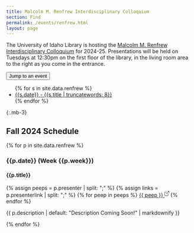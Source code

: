 ```yaml
---
title: Malcolm M. Renfrew Interdisciplinary Colloquium
section: Find
permalink: /events/renfrew.html
layout: page
---
```


The University of Idaho Library is hosting the [Malcolm M. Renfrew Interdisciplinary Colloquium](https://www.uidaho.edu/letters-arts-social-sciences/news-events/renfrew-colloquium) for 2024-25. Presentations will be held on Tuesdays at 12:30pm on the first floor of the library, in the living room area to the right as you come in the entrance.
 
<div class="dropdown mb-3">
  <button class="btn btn-sm btn-secondary dropdown-toggle" type="button" data-bs-toggle="dropdown" aria-expanded="false">
    Jump to an event
  </button>
  <ul class="dropdown-menu">{% for s in site.data.renfrew %}
    <li><a class="dropdown-item" href="#{{ s.date |slugify }}">{{s.date}} - {{s.title | truncatewords: 8}}</a></li>{% endfor %}
  </ul>
</div>

{:.mb-3}
## Fall 2024 Schedule

{% for p in site.data.renfrew %}
<div class="card mb-3">
<h3 class="card-header h4" id="{{ p.date | slugify }}">{{p.date}} (Week {{p.week}})</h3>
<div class="card-body">
<div class="card-text">
<h4> {{p.title}}</h4>
{% assign peeps = p.presenter | split: ";" %}
{% assign links = p.presenterlink | split: ";" %}
{% for peep in peeps %}
<a href="{{ links[forloop.index0] }}">{{ peep }} <svg xmlns="http://www.w3.org/2000/svg" width="16" height="16" fill="currentColor" class="bi bi-box-arrow-up-right" viewBox="0 0 20 20">
  <path fill-rule="evenodd" d="M8.636 3.5a.5.5 0 0 0-.5-.5H1.5A1.5 1.5 0 0 0 0 4.5v10A1.5 1.5 0 0 0 1.5 16h10a1.5 1.5 0 0 0 1.5-1.5V7.864a.5.5 0 0 0-1 0V14.5a.5.5 0 0 1-.5.5h-10a.5.5 0 0 1-.5-.5v-10a.5.5 0 0 1 .5-.5h6.636a.5.5 0 0 0 .5-.5"/>
  <path fill-rule="evenodd" d="M16 .5a.5.5 0 0 0-.5-.5h-5a.5.5 0 0 0 0 1h3.793L6.146 9.146a.5.5 0 1 0 .708.708L15 1.707V5.5a.5.5 0 0 0 1 0z"/>
</svg></a>{% endfor %}
<p class="mt-3">{{ p.description | default: "Description Coming Soon!" | markdownify }}</p>
</div>
</div>
</div>

{% endfor %}
